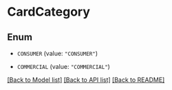 # CardCategory

## Enum


* `CONSUMER` (value: `"CONSUMER"`)

* `COMMERCIAL` (value: `"COMMERCIAL"`)


[[Back to Model list]](../../README.md#documentation-for-models) [[Back to API list]](../../README.md#documentation-for-api-endpoints) [[Back to README]](../../README.md)


